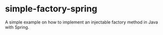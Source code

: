 # simple-factory-spring
A simple example on how to implement an injectable factory method in Java with Spring. 
